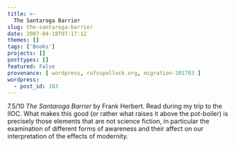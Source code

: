 ```yaml
---
title: >-
  The Santaroga Barrier
slug: the-santaroga-barrier
date: 2007-04-18T07:17:12
themes: []
tags: ['Books']
projects: []
posttypes: []
featured: False
provenance: [ wordpress, rufuspollock.org, migration-201703 ]
wordpress:
  - post_id: 183
---
```


7.5/10 *The Santaroga Barrier* by Frank Herbert. Read during my trip to the IIOC. What makes this good (or rather what raises it above the pot-boiler) is precisely those elements that are not science fiction, in particular the examination of different forms of awareness  and their affect on our interpretation of the effects of modernity.

